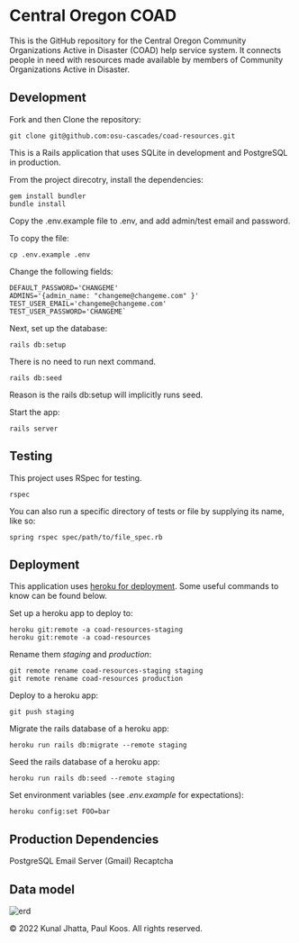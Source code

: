 # Central Oregon COAD

This is the GitHub repository for the Central Oregon Community Organizations Active
in Disaster (COAD) help service system. It connects people in need with resources
made available by members of Community Organizations Active in Disaster.

## Development

Fork and then Clone the repository:

```
git clone git@github.com:osu-cascades/coad-resources.git
```

This is a Rails application that uses SQLite in development and PostgreSQL in production.

From the project direcotry, install the dependencies:

```
gem install bundler
bundle install
```
Copy the .env.example file to .env, and add admin/test email and password.

To copy the file: 

```
cp .env.example .env
```
Change the following fields: 
```
DEFAULT_PASSWORD='CHANGEME'
ADMINS='{admin_name: "changeme@changeme.com" }'
TEST_USER_EMAIL='changeme@changeme.com'
TEST_USER_PASSWORD='CHANGEME`
```

Next, set up the database:

```
rails db:setup
```
There is no need to run next command.

```
rails db:seed
```
Reason is the rails db:setup will implicitly 
runs seed. 

Start the app:

```
rails server
```

## Testing

This project uses RSpec for testing.

```
rspec
```

You can also run a specific directory of tests or file by supplying its name, like so:

```
spring rspec spec/path/to/file_spec.rb
```

## Deployment

This application uses [heroku for deployment](https://devcenter.heroku.com/articles/git).
Some useful commands to know can be found below.

Set up a heroku app to deploy to:

```
heroku git:remote -a coad-resources-staging
heroku git:remote -a coad-resources

```

Rename them _staging_ and _production_:

```
git remote rename coad-resources-staging staging
git remote rename coad-resources production

```

Deploy to a heroku app:

```
git push staging
```

Migrate the rails database of a heroku app:

```
heroku run rails db:migrate --remote staging
```

Seed the rails database of a heroku app:

```
heroku run rails db:seed --remote staging
```

Set environment variables (see _.env.example_ for expectations):

```
heroku config:set FOO=bar
```

## Production Dependencies

PostgreSQL
Email Server (Gmail)
Recaptcha

## Data model
![erd](public/documentation/erd.jpg?raw=true)


&copy; 2022 Kunal Jhatta, Paul Koos. All rights reserved.
